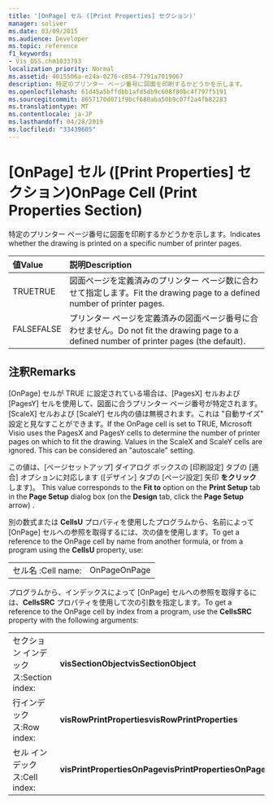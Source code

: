 ```yaml
---
title: '[OnPage] セル ([Print Properties] セクション)'
manager: soliver
ms.date: 03/09/2015
ms.audience: Developer
ms.topic: reference
f1_keywords:
- Vis_DSS.chm1033793
localization_priority: Normal
ms.assetid: 4015506a-e24a-0276-c854-7791a7019067
description: 特定のプリンター ページ番号に図面を印刷するかどうかを示します。
ms.openlocfilehash: 61d45a5bffdbb1afd5db9c608f80bc4f797f5191
ms.sourcegitcommit: 8657170d071f9bcf680aba50b9c07f2a4fb82283
ms.translationtype: MT
ms.contentlocale: ja-JP
ms.lasthandoff: 04/28/2019
ms.locfileid: "33439605"
---
```

# <a name="onpage-cell-print-properties-section"></a><span data-ttu-id="9422b-103">[OnPage] セル ([Print Properties] セクション)</span><span class="sxs-lookup"><span data-stu-id="9422b-103">OnPage Cell (Print Properties Section)</span></span>

<span data-ttu-id="9422b-104">特定のプリンター ページ番号に図面を印刷するかどうかを示します。</span><span class="sxs-lookup"><span data-stu-id="9422b-104">Indicates whether the drawing is printed on a specific number of printer pages.</span></span> 
  
|<span data-ttu-id="9422b-105">**値**</span><span class="sxs-lookup"><span data-stu-id="9422b-105">**Value**</span></span>|<span data-ttu-id="9422b-106">**説明**</span><span class="sxs-lookup"><span data-stu-id="9422b-106">**Description**</span></span>|
|:-----|:-----|
|<span data-ttu-id="9422b-107">TRUE</span><span class="sxs-lookup"><span data-stu-id="9422b-107">TRUE</span></span>  <br/> |<span data-ttu-id="9422b-108">図面ページを定義済みのプリンター ページ数に合わせて指定します。</span><span class="sxs-lookup"><span data-stu-id="9422b-108">Fit the drawing page to a defined number of printer pages.</span></span>  <br/> |
|<span data-ttu-id="9422b-109">FALSE</span><span class="sxs-lookup"><span data-stu-id="9422b-109">FALSE</span></span>  <br/> |<span data-ttu-id="9422b-110">プリンター ページを定義済みの図面ページ番号に合わせません。</span><span class="sxs-lookup"><span data-stu-id="9422b-110">Do not fit the drawing page to a defined number of printer pages (the default).</span></span>  <br/> |
   
## <a name="remarks"></a><span data-ttu-id="9422b-111">注釈</span><span class="sxs-lookup"><span data-stu-id="9422b-111">Remarks</span></span>

<span data-ttu-id="9422b-p101">[OnPage] セルが TRUE に設定されている場合は、[PagesX] セルおよび [PagesY] セルを使用して、図面に合うプリンター ページ番号が特定されます。[ScaleX] セルおよび [ScaleY] セル内の値は無視されます。これは "自動サイズ" 設定と見なすことができます。</span><span class="sxs-lookup"><span data-stu-id="9422b-p101">If the OnPage cell is set to TRUE, Microsoft Visio uses the PagesX and PagesY cells to determine the number of printer pages on which to fit the drawing. Values in the ScaleX and ScaleY cells are ignored. This can be considered an "autoscale" setting.</span></span>
  
<span data-ttu-id="9422b-115">この値は、[ページセットアップ] ダイアログ ボックスの [印刷設定] タブの [適合] オプションに対応します ([デザイン] タブの [ページ設定] 矢印 **をクリック** します)。 </span><span class="sxs-lookup"><span data-stu-id="9422b-115">This value corresponds to the **Fit to** option on the **Print Setup** tab in the **Page Setup** dialog box (on the **Design** tab, click the **Page Setup** arrow) .</span></span> 
  
<span data-ttu-id="9422b-116">別の数式または **CellsU** プロパティを使用したプログラムから、名前によって [OnPage] セルへの参照を取得するには、次の値を使用します。</span><span class="sxs-lookup"><span data-stu-id="9422b-116">To get a reference to the OnPage cell by name from another formula, or from a program using the **CellsU** property, use:</span></span> 
  
|||
|:-----|:-----|
|<span data-ttu-id="9422b-117">セル名 :</span><span class="sxs-lookup"><span data-stu-id="9422b-117">Cell name:</span></span>  <br/> |<span data-ttu-id="9422b-118">OnPage</span><span class="sxs-lookup"><span data-stu-id="9422b-118">OnPage</span></span>  <br/> |
   
<span data-ttu-id="9422b-119">プログラムから、インデックスによって [OnPage] セルへの参照を取得するには、**CellsSRC** プロパティを使用して次の引数を指定します。</span><span class="sxs-lookup"><span data-stu-id="9422b-119">To get a reference to the OnPage cell by index from a program, use the **CellsSRC** property with the following arguments:</span></span> 
  
|||
|:-----|:-----|
|<span data-ttu-id="9422b-120">セクション インデックス:</span><span class="sxs-lookup"><span data-stu-id="9422b-120">Section index:</span></span>  <br/> |<span data-ttu-id="9422b-121">**visSectionObject**</span><span class="sxs-lookup"><span data-stu-id="9422b-121">**visSectionObject**</span></span> <br/> |
|<span data-ttu-id="9422b-122">行インデックス:</span><span class="sxs-lookup"><span data-stu-id="9422b-122">Row index:</span></span>  <br/> |<span data-ttu-id="9422b-123">**visRowPrintProperties**</span><span class="sxs-lookup"><span data-stu-id="9422b-123">**visRowPrintProperties**</span></span> <br/> |
|<span data-ttu-id="9422b-124">セル インデックス:</span><span class="sxs-lookup"><span data-stu-id="9422b-124">Cell index:</span></span>  <br/> |<span data-ttu-id="9422b-125">**visPrintPropertiesOnPage**</span><span class="sxs-lookup"><span data-stu-id="9422b-125">**visPrintPropertiesOnPage**</span></span> <br/> |
   

